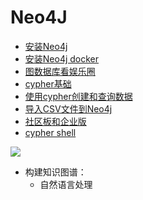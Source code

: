 # Neo4J


* [安装Neo4j](docs/install.md)
* [安装Neo4j docker](docs/install_docker.md)
* [图数据库看娱乐圈](docs/movies.md)
* [cypher基础](docs/cypher.md)
* [使用cypher创建和查询数据](docs/create_data_with_cypher.md)
* [导入CSV文件到Neo4j](docs/import.md)
* [社区板和企业版](docs/vs.md)
* [cypher shell](docs/cypher_shell.md)




![](./assets/2020-02-14-11-40-42.png)


* 构建知识图谱：
  * 自然语言处理

